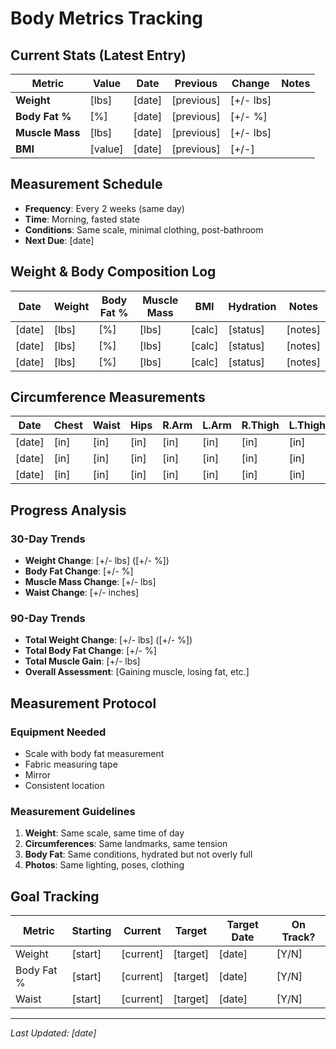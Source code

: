 # Body Metrics Tracking

## Current Stats (Latest Entry)
| Metric | Value | Date | Previous | Change | Notes |
|--------|-------|------|----------|--------|-------|
| **Weight** | [lbs] | [date] | [previous] | [+/- lbs] | |
| **Body Fat %** | [%] | [date] | [previous] | [+/- %] | |
| **Muscle Mass** | [lbs] | [date] | [previous] | [+/- lbs] | |
| **BMI** | [value] | [date] | [previous] | [+/-] | |

## Measurement Schedule
- **Frequency**: Every 2 weeks (same day)
- **Time**: Morning, fasted state  
- **Conditions**: Same scale, minimal clothing, post-bathroom
- **Next Due**: [date]

## Weight & Body Composition Log
| Date | Weight | Body Fat % | Muscle Mass | BMI | Hydration | Notes |
|------|--------|------------|-------------|-----|-----------|-------|
| [date] | [lbs] | [%] | [lbs] | [calc] | [status] | [notes] |
| [date] | [lbs] | [%] | [lbs] | [calc] | [status] | [notes] |
| [date] | [lbs] | [%] | [lbs] | [calc] | [status] | [notes] |

## Circumference Measurements
| Date | Chest | Waist | Hips | R.Arm | L.Arm | R.Thigh | L.Thigh | Neck | Notes |
|------|-------|-------|------|-------|-------|---------|---------|------|-------|
| [date] | [in] | [in] | [in] | [in] | [in] | [in] | [in] | [in] | [notes] |
| [date] | [in] | [in] | [in] | [in] | [in] | [in] | [in] | [in] | [notes] |
| [date] | [in] | [in] | [in] | [in] | [in] | [in] | [in] | [in] | [notes] |

## Progress Analysis
### 30-Day Trends
- **Weight Change**: [+/- lbs] ([+/- %])
- **Body Fat Change**: [+/- %] 
- **Muscle Mass Change**: [+/- lbs]
- **Waist Change**: [+/- inches]

### 90-Day Trends
- **Total Weight Change**: [+/- lbs] ([+/- %])
- **Total Body Fat Change**: [+/- %]
- **Total Muscle Gain**: [+/- lbs]
- **Overall Assessment**: [Gaining muscle, losing fat, etc.]

## Measurement Protocol
### Equipment Needed
- Scale with body fat measurement
- Fabric measuring tape
- Mirror
- Consistent location

### Measurement Guidelines
1. **Weight**: Same scale, same time of day
2. **Circumferences**: Same landmarks, same tension
3. **Body Fat**: Same conditions, hydrated but not overly full
4. **Photos**: Same lighting, poses, clothing

## Goal Tracking
| Metric | Starting | Current | Target | Target Date | On Track? |
|--------|----------|---------|--------|-------------|-----------|
| Weight | [start] | [current] | [target] | [date] | [Y/N] |
| Body Fat % | [start] | [current] | [target] | [date] | [Y/N] |
| Waist | [start] | [current] | [target] | [date] | [Y/N] |

---
*Last Updated: [date]*